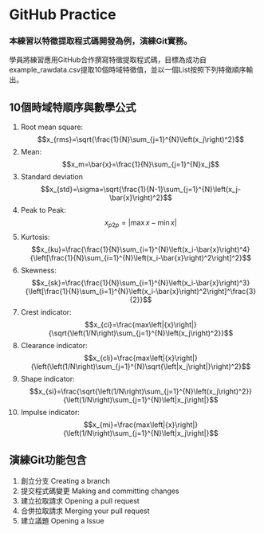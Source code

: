 # GitHub Practice
### 本練習以特徵提取程式碼開發為例，演練Git實務。
學員將練習應用GitHub合作撰寫特徵提取程式碼，目標為成功自example_rawdata.csv提取10個時域特徵值，並以一個List按照下列特徵順序輸出。

## 10個時域特順序與數學公式
1. Root mean square: 
$$x_{rms}=\sqrt{\frac{1}{N}\sum_{j=1}^{N}\left(x_j\right)^2}$$
2. Mean:
$$x_m=\bar{x}=\frac{1}{N}\sum_{j=1}^{N}x_j$$
3. Standard deviation
$$x_{std}=\sigma=\sqrt{\frac{1}{N-1}\sum_{j=1}^{N}\left(x_j-\bar{x}\right)^2}$$
4. Peak to Peak:
$$x_{p2p}=\left|\max{x}-\min{x}\right|$$
5. Kurtosis:
$$x_{ku}=\frac{\frac{1}{N}\sum_{i=1}^{N}\left(x_i-\bar{x}\right)^4}{\left[\frac{1}{N}\sum_{i=1}^{N}\left(x_i-\bar{x}\right)^2\right]^2}$$
6. Skewness:
$$x_{sk}=\frac{\frac{1}{N}\sum_{i=1}^{N}\left(x_i-\bar{x}\right)^3}{\left[\frac{1}{N}\sum_{i=1}^{N}\left(x_i-\bar{x}\right)^2\right]^\frac{3}{2}}$$
7. Crest indicator:
$$x_{ci}=\frac{max\left|{x}\right|}{\sqrt{\left(1/N\right)\sum_{j=1}^{N}\left(x_j\right)^2}}$$
8. Clearance indicator:
$$x_{cli}=\frac{max\left|{x}\right|}{\left(\left(1/N\right)\sum_{j=1}^{N}\sqrt{\left|x_j\right|}\right)^2}$$
9. Shape indicator:
$$x_{si}=\frac{\sqrt{\left(1/N\right)\sum_{j=1}^{N}\left(x_j\right)^2}}{\left(1/N\right)\sum_{j=1}^{N}\left|x_j\right|}$$
10. Impulse indicator:
$$x_{mi}=\frac{max\left|{x}\right|}{\left(1/N\right)\sum_{j=1}^{N}\left|x_j\right|}$$

## 演練Git功能包含
1. 創立分支 Creating a branch
2. 提交程式碼變更 Making and committing changes
3. 建立拉取請求 Opening a pull request
4. 合併拉取請求 Merging your pull request
5. 建立議題 Opening a Issue

